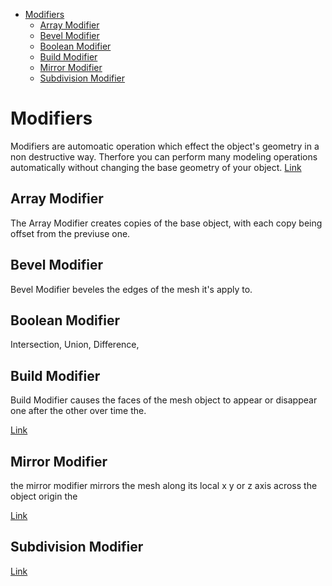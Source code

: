 <!--ts-->
   * [Modifiers](#modifiers)
      * [Array Modifier](#array-modifier)
      * [Bevel Modifier](#bevel-modifier)
      * [Boolean Modifier](#boolean-modifier)
      * [Build Modifier](#build-modifier)
      * [Mirror Modifier](#mirror-modifier)
      * [Subdivision Modifier](#subdivision-modifier)

<!-- Added by: gil_diy, at: Sat 27 Aug 2022 13:29:26 IDT -->

<!--te-->

# Modifiers

Modifiers are automoatic operation which effect the object's geometry in a non destructive way.
Therfore you can perform many modeling operations automatically without changing the base geometry of your object.
[Link](https://youtu.be/idcFMhoSdIc)


## Array Modifier

The Array Modifier creates copies of the base object, with each copy being offset from the previuse one.

## Bevel Modifier

Bevel Modifier beveles the edges of the mesh it's apply to.


##  Boolean Modifier

Intersection, Union, Difference, 

##  Build Modifier

Build Modifier causes the faces of the mesh object to appear or disappear one after the other over time the.

[Link](https://www.youtube.com/watch?v=idcFMhoSdIc&t=83s)

## Mirror Modifier

the mirror modifier mirrors the mesh along its local x y or z axis across the object origin the

[Link](https://www.youtube.com/watch?v=idcFMhoSdIc&t=133s)

## Subdivision Modifier

[Link](https://www.youtube.com/watch?v=idcFMhoSdIc&t=141s)